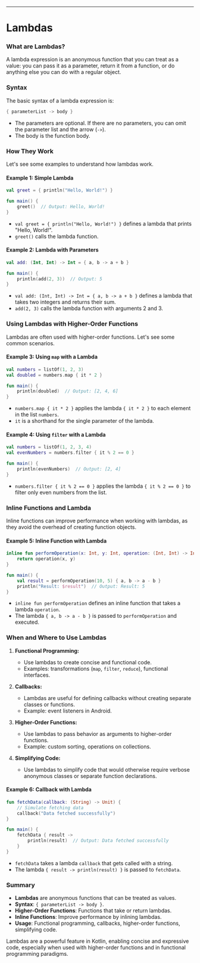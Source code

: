 -----------------------------------------------------------
# Lambdas


### What are Lambdas?

A lambda expression is an anonymous function that you can treat as a value: you can pass it as a parameter, return it from a function, or do anything else you can do with a regular object.

### Syntax

The basic syntax of a lambda expression is:
```kotlin
{ parameterList -> body }
```
- The parameters are optional. If there are no parameters, you can omit the parameter list and the arrow (`->`).
- The body is the function body.

### How They Work

Let's see some examples to understand how lambdas work.

#### Example 1: Simple Lambda

```kotlin
val greet = { println("Hello, World!") }

fun main() {
    greet()  // Output: Hello, World!
}
```
- `val greet = { println("Hello, World!") }` defines a lambda that prints "Hello, World!".
- `greet()` calls the lambda function.

#### Example 2: Lambda with Parameters

```kotlin
val add: (Int, Int) -> Int = { a, b -> a + b }

fun main() {
    println(add(2, 3))  // Output: 5
}
```
- `val add: (Int, Int) -> Int = { a, b -> a + b }` defines a lambda that takes two integers and returns their sum.
- `add(2, 3)` calls the lambda function with arguments 2 and 3.

### Using Lambdas with Higher-Order Functions

Lambdas are often used with higher-order functions. Let's see some common scenarios.

#### Example 3: Using `map` with a Lambda

```kotlin
val numbers = listOf(1, 2, 3)
val doubled = numbers.map { it * 2 }

fun main() {
    println(doubled)  // Output: [2, 4, 6]
}
```
- `numbers.map { it * 2 }` applies the lambda `{ it * 2 }` to each element in the list `numbers`.
- `it` is a shorthand for the single parameter of the lambda.

#### Example 4: Using `filter` with a Lambda

```kotlin
val numbers = listOf(1, 2, 3, 4)
val evenNumbers = numbers.filter { it % 2 == 0 }

fun main() {
    println(evenNumbers)  // Output: [2, 4]
}
```
- `numbers.filter { it % 2 == 0 }` applies the lambda `{ it % 2 == 0 }` to filter only even numbers from the list.

### Inline Functions and Lambda

Inline functions can improve performance when working with lambdas, as they avoid the overhead of creating function objects.

#### Example 5: Inline Function with Lambda

```kotlin
inline fun performOperation(x: Int, y: Int, operation: (Int, Int) -> Int): Int {
    return operation(x, y)
}

fun main() {
    val result = performOperation(10, 5) { a, b -> a - b }
    println("Result: $result")  // Output: Result: 5
}
```
- `inline fun performOperation` defines an inline function that takes a lambda `operation`.
- The lambda `{ a, b -> a - b }` is passed to `performOperation` and executed.

### When and Where to Use Lambdas

1. **Functional Programming:**
   - Use lambdas to create concise and functional code.
   - Examples: transformations (`map`, `filter`, `reduce`), functional interfaces.

2. **Callbacks:**
   - Lambdas are useful for defining callbacks without creating separate classes or functions.
   - Example: event listeners in Android.

3. **Higher-Order Functions:**
   - Use lambdas to pass behavior as arguments to higher-order functions.
   - Example: custom sorting, operations on collections.

4. **Simplifying Code:**
   - Use lambdas to simplify code that would otherwise require verbose anonymous classes or separate function declarations.

#### Example 6: Callback with Lambda

```kotlin
fun fetchData(callback: (String) -> Unit) {
    // Simulate fetching data
    callback("Data fetched successfully")
}

fun main() {
    fetchData { result ->
        println(result)  // Output: Data fetched successfully
    }
}
```
- `fetchData` takes a lambda `callback` that gets called with a string.
- The lambda `{ result -> println(result) }` is passed to `fetchData`.

### Summary

- **Lambdas** are anonymous functions that can be treated as values.
- **Syntax**: `{ parameterList -> body }`.
- **Higher-Order Functions**: Functions that take or return lambdas.
- **Inline Functions**: Improve performance by inlining lambdas.
- **Usage**: Functional programming, callbacks, higher-order functions, simplifying code.

Lambdas are a powerful feature in Kotlin, enabling concise and expressive code, especially when used with higher-order functions and in functional programming paradigms.
